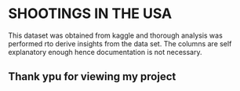 # **SHOOTINGS IN THE USA**

This dataset was obtained from kaggle and thorough analysis was performed rto derive insights from the data set. The columns are self explanatory enough hence documentation is not necessary.

## Thank ypu for viewing my project 